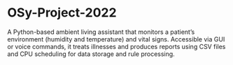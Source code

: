 # OSy-Project-2022
A Python-based ambient living assistant that monitors a patient’s environment (humidity and temperature) and vital signs. Accessible via GUI or voice commands, it treats illnesses and produces reports using CSV files and CPU scheduling for data storage and rule processing.
